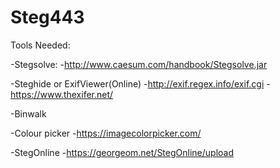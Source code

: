 # Steg443

Tools Needed:

-Stegsolve:
 -http://www.caesum.com/handbook/Stegsolve.jar

-Steghide
or
ExifViewer(Online)
 -http://exif.regex.info/exif.cgi
 -https://www.thexifer.net/

-Binwalk

-Colour picker
 -https://imagecolorpicker.com/

-StegOnline
 -https://georgeom.net/StegOnline/upload

